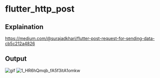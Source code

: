 # flutter_http_post



## Explaination
https://medium.com/@surajadkhari/flutter-post-request-for-sending-data-cb5c212a4826

## Output
![gif](https://user-images.githubusercontent.com/48079501/183694093-6490ed3c-04bd-4b6d-82a7-b3cd3b3d6992.gif)
![1_HR6hQmqb_fA5f3itA1omkw](https://user-images.githubusercontent.com/48079501/184815225-4357cecc-4bfd-4dfd-84a6-f2be73bba4ee.jpeg)
